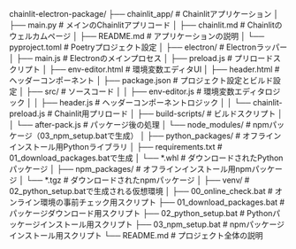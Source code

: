 chainlit-electron-package/
├── chainlit_app/           # Chainlitアプリケーション
│   ├── main.py             # メインのChainlitアプリコード
│   ├── chainlit.md         # Chainlitのウェルカムページ
│   ├── README.md           # アプリケーションの説明
│   └── pyproject.toml      # Poetryプロジェクト設定
│
├── electron/               # Electronラッパー
│   ├── main.js             # Electronのメインプロセス
│   ├── preload.js          # プリロードスクリプト
│   ├── env-editor.html     # 環境変数エディタUI
│   ├── header.html         # ヘッダーコンポーネント
│   ├── package.json        # プロジェクト設定とビルド設定
│   ├── src/                # ソースコード
│   │   ├── env-editor.js   # 環境変数エディタロジック
│   │   ├── header.js       # ヘッダーコンポーネントロジック
│   │   └── chainlit-preload.js # Chainlit用プリロード
│   ├── build-scripts/      # ビルドスクリプト
│   │   └── after-pack.js   # パッケージ後の処理
│   └── node_modules/       # npmパッケージ（03_npm_setup.batで生成）
│
├── python_packages/        # オフラインインストール用Pythonライブラリ
│   ├── requirements.txt    # 01_download_packages.batで生成
│   └── *.whl               # ダウンロードされたPythonパッケージ
│
├── npm_packages/           # オフラインインストール用npmパッケージ
│   └── *.tgz               # ダウンロードされたnpmパッケージ
│
├── venv/                   # 02_python_setup.batで生成される仮想環境
│
├── 00_online_check.bat     # オンライン環境の事前チェック用スクリプト
├── 01_download_packages.bat # パッケージダウンロード用スクリプト
├── 02_python_setup.bat     # Pythonパッケージインストール用スクリプト
├── 03_npm_setup.bat        # npmパッケージインストール用スクリプト
└── README.md               # プロジェクト全体の説明